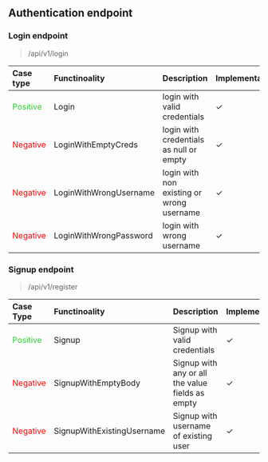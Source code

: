 <style>
.positive{
    color:limegreen;
}
.negative{
    color: red;
}
</style>

## Authentication endpoint

### Login endpoint

> /api/v1/login

| Case type                              | Functinoality          | Description                               | Implementation | Testing |
| :------------------------------------- | :--------------------- | :---------------------------------------- | :------------- | ------- |
| <span class='positive'>Positive</span> | Login                  | login with valid credentials              | &check;        | &check; |
| <span class='negative'>Negative</span> | LoginWithEmptyCreds    | login with credentials as null or empty   | &check;        | &check; |
| <span class='negative'>Negative</span> | LoginWithWrongUsername | login with non existing or wrong username | &check;        | &check; |
| <span class='negative'>Negative</span> | LoginWithWrongPassword | login with wrong username                 | &check;        | &check; |

### Signup endpoint

> /api/v1/register

| Case Type                              | Functinoality              | Description                                      | Implementation | Testing |
| :------------------------------------- | :------------------------- | :----------------------------------------------- | :------------- | ------- |
| <span class='positive'>Positive</span> | Signup                     | Signup with valid credentials                    | &check;        | &check; |
| <span class='negative'>Negative</span> | SignupWithEmptyBody        | Signup with any or all the value fields as empty | &check;        | &check; |
| <span class='negative'>Negative</span> | SignupWithExistingUsername | Signup with username of existing user            | &check;        | &check; |
